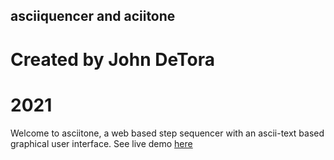 ## asciiquencer and aciitone

# Created by John DeTora

# 2021

Welcome to asciitone, a web based step sequencer with an ascii-text based graphical user interface.
See live demo [here](www.echocoast.net/asciiquencer/index.html)
